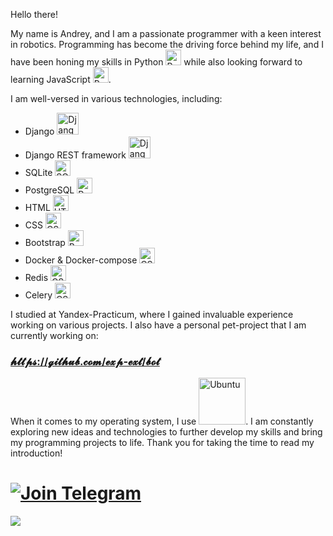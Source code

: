 Hello there!

My name is Andrey, and I am a passionate programmer with a keen interest in robotics. Programming has become the driving force behind my life, and I have been honing my skills in Python <img src="https://cdn.icon-icons.com/icons2/2415/PNG/512/python_original_logo_icon_146381.png" alt="Python" style="width:25px;"/> while also looking forward to learning JavaScript <img src="https://fuzeservers.ru/wp-content/uploads/8/0/e/80ec046c929af5dc31f38d6ce08ae6ce.png" alt="Python" style="width:25px;"/>.


I am well-versed in various technologies, including:
<ul>
  <li> Django  <img src="https://cdn.icon-icons.com/icons2/2415/PNG/512/django_plain_logo_icon_146558.png" alt="Django" style="width:35px;"/></li>
  <li> Django REST framework  <img src="https://www.django-rest-framework.org/img/logo.png" alt="Django REST" style="width:35px;"/></li>  
  <li> SQLite  <img src="https://cdn.icon-icons.com/icons2/9/PNG/256/sql_racer_gamedatabase_sql_1526.png" alt="SQLite" style="width:25px;"/></li>
  <li> PostgreSQL <img src="https://cdn.icon-icons.com/icons2/2699/PNG/512/postgresql_logo_icon_170835.png" alt="PostgreSQL" style="width:25px;"/></li>
  <li> HTML  <img src="https://cdn.icon-icons.com/icons2/2415/PNG/512/html_original_wordmark_logo_icon_146478.png" alt="HTML" style="width:25px;"/></li>
  <li> CSS  <img src="https://cdn.icon-icons.com/icons2/2415/PNG/512/css_original_wordmark_logo_icon_146576.png" alt="CSS" style="width:25px;"/></li>
  <li> Bootstrap  <img src="https://cdn.icon-icons.com/icons2/2415/PNG/512/bootstrap_plain_wordmark_logo_icon_146620.png" alt="Bootstrap" style="width:25px;"/></li>
  <li> Docker & Docker-compose <img src="https://cdn.icon-icons.com/icons2/2107/PNG/512/file_type_docker_icon_130643.png" alt="CSS" style="width:25px;"/></li>
  <li> Redis <img src="https://cdn.icon-icons.com/icons2/2415/PNG/512/redis_original_logo_icon_146368.png" alt="CSS" style="width:25px;"/></li>
  <li> Celery <img src="https://docs.celeryq.dev/en/stable/_static/celery_512.png" alt="CSS" style="width:25px;"/></li>
</ul> 

I studied at Yandex-Practicum, where I gained invaluable experience working on various projects. I also have a personal pet-project that I am currently working on:

### [𝓱𝓽𝓽𝓹𝓼://𝓰𝓲𝓽𝓱𝓾𝓫.𝓬𝓸𝓶/𝓮𝔁𝓹-𝓮𝔁𝓽/𝓫𝓸𝓽](https://github.com/exp-ext/ToDoDjangoTelBot)

When it comes to my operating system, I use <img src="https://cdn.icon-icons.com/icons2/2699/PNG/512/ubuntu_src_logo_icon_168374.png" alt="Ubuntu" style="width:75px;"/>. I am constantly exploring new ideas and technologies to further develop my skills and bring my programming projects to life. Thank you for taking the time to read my introduction!

# [![Join Telegram](https://img.shields.io/badge/My%20Telegram-Join-blue)](https://t.me/Borokin)


![](https://github-profile-summary-cards.vercel.app/api/cards/profile-details?username=exp-ext&theme=solarized_dark)


